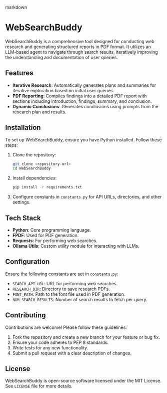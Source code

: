 markdown
# WebSearchBuddy

WebSearchBuddy is a comprehensive tool designed for conducting web research and generating structured reports in PDF format. It utilizes an LLM-based agent to navigate through search results, iteratively improving the understanding and documentation of user queries.

## Features

- **Iterative Research**: Automatically generates plans and summaries for iterative exploration based on initial user queries.
- **PDF Reporting**: Compiles findings into a detailed PDF report with sections including introduction, findings, summary, and conclusion.
- **Dynamic Conclusions**: Generates conclusions using prompts from the research plan and results.

## Installation

To set up WebSearchBuddy, ensure you have Python installed. Follow these steps:

1. Clone the repository:
   ```bash
   git clone <repository-url>
   cd WebSearchBuddy
   ```

2. Install dependencies:
   ```bash
   pip install -r requirements.txt
   ```

3. Configure constants in `constants.py` for API URLs, directories, and other settings.

## Tech Stack

- **Python**: Core programming language.
- **FPDF**: Used for PDF generation.
- **Requests**: For performing web searches.
- **Ollama Utils**: Custom utility module for interacting with LLMs.

## Configuration

Ensure the following constants are set in `constants.py`:

- `SEARCH_API_URL`: URL for performing web searches.
- `RESEARCH_DIR`: Directory to save research PDFs.
- `FONT_PATH`: Path to the font file used in PDF generation.
- `NUM_SEARCH_RESULTS`: Number of search results to fetch per query.

## Contributing

Contributions are welcome! Please follow these guidelines:

1. Fork the repository and create a new branch for your feature or bug fix.
2. Ensure your code adheres to PEP 8 standards.
3. Write tests for any new functionality.
4. Submit a pull request with a clear description of changes.

## License

WebSearchBuddy is open-source software licensed under the MIT License. See `LICENSE` file for more details.